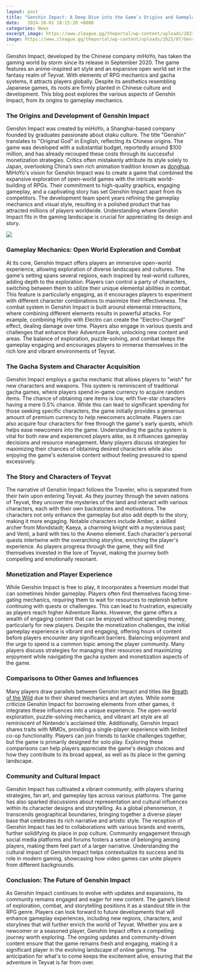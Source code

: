 ```yaml
---
layout: post
title: "Genshin Impact: A Deep Dive into the Game`s Origins and Gameplay"
date:   2024-10-01 18:15:20 +0000
categories: News
excerpt_image: https://www.zleague.gg/theportal/wp-content/uploads/2023/07/Genshin_Impact_Cover1-1024x576.png
image: https://www.zleague.gg/theportal/wp-content/uploads/2023/07/Genshin_Impact_Cover1-1024x576.png
---
```


Genshin Impact, developed by the Chinese company miHoYo, has taken the gaming world by storm since its release in September 2020. The game features an anime-inspired art style and an expansive open world set in the fantasy realm of Teyvat. With elements of RPG mechanics and gacha systems, it attracts players globally. Despite its aesthetics resembling Japanese games, its roots are firmly planted in Chinese culture and development. This blog post explores the various aspects of Genshin Impact, from its origins to gameplay mechanics.
### The Origins and Development of Genshin Impact
Genshin Impact was created by miHoYo, a Shanghai-based company founded by graduates passionate about otaku culture. The title "Genshin" translates to "Original God" in English, reflecting its Chinese origins. The game was developed with a substantial budget, reportedly around $100 million, and has already recouped these costs through its successful monetization strategies. Critics often mistakenly attribute its style solely to Japan, overlooking China’s own rich animation tradition known as [donghua](https://fr.edu.vn/en/Donghua).
MiHoYo's vision for Genshin Impact was to create a game that combined the expansive exploration of open-world games with the intricate world-building of RPGs. Their commitment to high-quality graphics, engaging gameplay, and a captivating story has set Genshin Impact apart from its competitors. The development team spent years refining the gameplay mechanics and visual style, resulting in a polished product that has attracted millions of players worldwide. Understanding where Genshin Impact fits in the gaming landscape is crucial for appreciating its design and story.

![](https://www.zleague.gg/theportal/wp-content/uploads/2023/07/Genshin_Impact_Cover1-1024x576.png)
### Gameplay Mechanics: Open World Exploration and Combat
At its core, Genshin Impact offers players an immersive open-world experience, allowing exploration of diverse landscapes and cultures. The game's setting spans several regions, each inspired by real-world cultures, adding depth to the exploration. Players can control a party of characters, switching between them to utilize their unique elemental abilities in combat. This feature is particularly engaging, as it encourages players to experiment with different character combinations to maximize their effectiveness.
The combat system in Genshin Impact is built around elemental interactions, where combining different elements results in powerful attacks. For example, combining Hydro with Electro can create the "Electro-Charged" effect, dealing damage over time. Players also engage in various quests and challenges that enhance their Adventure Rank, unlocking new content and areas. The balance of exploration, puzzle-solving, and combat keeps the gameplay engaging and encourages players to immerse themselves in the rich lore and vibrant environments of Teyvat.
### The Gacha System and Character Acquisition
Genshin Impact employs a gacha mechanic that allows players to "wish" for new characters and weapons. This system is reminiscent of traditional gacha games, where players spend in-game currency to acquire random items. The chance of obtaining rare items is low, with five-star characters having a mere 0.5% chance. While this can lead to significant spending for those seeking specific characters, the game initially provides a generous amount of premium currency to help newcomers acclimate.
Players can also acquire four characters for free through the game's early quests, which helps ease newcomers into the game. Understanding the gacha system is vital for both new and experienced players alike, as it influences gameplay decisions and resource management. Many players discuss strategies for maximizing their chances of obtaining desired characters while also enjoying the game's extensive content without feeling pressured to spend excessively.
### The Story and Characters of Teyvat
The narrative of Genshin Impact follows the Traveler, who is separated from their twin upon entering Teyvat. As they journey through the seven nations of Teyvat, they uncover the mysteries of the land and interact with various characters, each with their own backstories and motivations. The characters not only enhance the gameplay but also add depth to the story, making it more engaging. 
Notable characters include Amber, a skilled archer from Mondstadt; Kaeya, a charming knight with a mysterious past; and Venti, a bard with ties to the Anemo element. Each character's personal quests intertwine with the overarching storyline, enriching the player's experience. As players progress through the game, they will find themselves invested in the lore of Teyvat, making the journey both compelling and emotionally resonant.
### Monetization and Player Experience
While Genshin Impact is free to play, it incorporates a freemium model that can sometimes hinder gameplay. Players often find themselves facing time-gating mechanics, requiring them to wait for resources to replenish before continuing with quests or challenges. This can lead to frustration, especially as players reach higher Adventure Ranks. However, the game offers a wealth of engaging content that can be enjoyed without spending money, particularly for new players.
Despite the monetization challenges, the initial gameplay experience is vibrant and engaging, offering hours of content before players encounter any significant barriers. Balancing enjoyment and the urge to spend is a common topic among the player community. Many players discuss strategies for managing their resources and maximizing enjoyment while navigating the gacha system and monetization aspects of the game.
### Comparisons to Other Games and Influences
Many players draw parallels between Genshin Impact and titles like [Breath of the Wild](https://fr.edu.vn/en/The_Legend_of_Zelda:_Breath_of_the_Wild) due to their shared mechanics and art styles. While some criticize Genshin Impact for borrowing elements from other games, it integrates these influences into a unique experience. The open-world exploration, puzzle-solving mechanics, and vibrant art style are all reminiscent of Nintendo's acclaimed title.
Additionally, Genshin Impact shares traits with MMOs, providing a single-player experience with limited co-op functionality. Players can join friends to tackle challenges together, but the game is primarily designed for solo play. Exploring these comparisons can help players appreciate the game's design choices and how they contribute to its broad appeal, as well as its place in the gaming landscape.
### Community and Cultural Impact
Genshin Impact has cultivated a vibrant community, with players sharing strategies, fan art, and gameplay tips across various platforms. The game has also sparked discussions about representation and cultural influences within its character designs and storytelling. As a global phenomenon, it transcends geographical boundaries, bringing together a diverse player base that celebrates its rich narrative and artistic style.
The reception of Genshin Impact has led to collaborations with various brands and events, further solidifying its place in pop culture. Community engagement through social media platforms and forums fosters a sense of belonging among players, making them feel part of a larger narrative. Understanding the cultural impact of Genshin Impact helps contextualize its success and its role in modern gaming, showcasing how video games can unite players from different backgrounds.
### Conclusion: The Future of Genshin Impact
As Genshin Impact continues to evolve with updates and expansions, its community remains engaged and eager for new content. The game’s blend of exploration, combat, and storytelling positions it as a standout title in the RPG genre. Players can look forward to future developments that will enhance gameplay experiences, including new regions, characters, and storylines that will further enrich the world of Teyvat.
Whether you are a newcomer or a seasoned player, Genshin Impact offers a compelling journey worth exploring. The ongoing updates and community-driven content ensure that the game remains fresh and engaging, making it a significant player in the evolving landscape of online gaming. The anticipation for what's to come keeps the excitement alive, ensuring that the adventure in Teyvat is far from over.